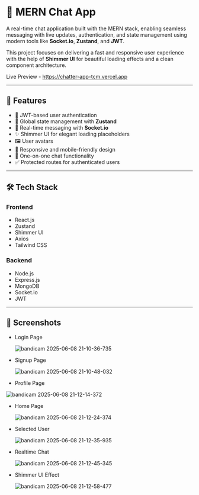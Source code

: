 # 💬 MERN Chat App

A real-time chat application built with the MERN stack, enabling seamless messaging with live updates, authentication, and state management using modern tools like **Socket.io**, **Zustand**, and **JWT**.

This project focuses on delivering a fast and responsive user experience with the help of **Shimmer UI** for beautiful loading effects and a clean component architecture.

Live Preview - https://chatter-app-tcm.vercel.app

---

## 🚀 Features

- 🔐 JWT-based user authentication  
- 🧠 Global state management with **Zustand**  
- 📡 Real-time messaging with **Socket.io**  
- ✨ Shimmer UI for elegant loading placeholders  
- 🖼️ User avatars 
- 📱 Responsive and mobile-friendly design  
- 💬 One-on-one chat functionality  
- ✅ Protected routes for authenticated users  

---

## 🛠️ Tech Stack

### Frontend

- React.js  
- Zustand  
- Shimmer UI  
- Axios  
- Tailwind CSS  

### Backend

- Node.js  
- Express.js  
- MongoDB  
- Socket.io  
- JWT  

---

## 📸 Screenshots

- Login Page
  
  ![bandicam 2025-06-08 21-10-36-735](https://github.com/user-attachments/assets/a7d0bb5b-328a-4c53-b4e7-33958f09959d)
  
- Signup Page
  
  ![bandicam 2025-06-08 21-10-48-032](https://github.com/user-attachments/assets/0765e063-2b76-4619-8ed0-924ceb7357e3)

- Profile Page

 ![bandicam 2025-06-08 21-12-14-372](https://github.com/user-attachments/assets/dbd8bfa1-c30b-4043-8e2e-26225dd29044)

 - Home Page

   ![bandicam 2025-06-08 21-12-24-374](https://github.com/user-attachments/assets/18d0ba32-74f9-4de7-be0f-a795d70475a8)

- Selected User

  ![bandicam 2025-06-08 21-12-35-935](https://github.com/user-attachments/assets/f7aa5e68-f38e-4854-8f83-9bfafdd65f0f)

- Realtime Chat

   ![bandicam 2025-06-08 21-12-45-345](https://github.com/user-attachments/assets/babe0dfa-a437-4c1b-80ea-0f5fb1c1195a)

- Shimmer UI Effect

  ![bandicam 2025-06-08 21-12-58-477](https://github.com/user-attachments/assets/4664a706-6809-4e7f-8314-21262473f033)

